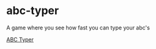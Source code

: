 # abc-typer
A game where you see how fast you can type your abc's

[ABC Typer](https://aaronmwhitehead.github.io/abc-typer/)
